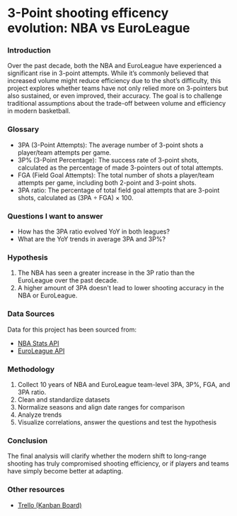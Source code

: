 # 3-Point shooting efficency evolution: NBA vs EuroLeague

### Introduction

Over the past decade, both the NBA and EuroLeague have experienced a significant rise in 3-point attempts. While it’s commonly believed that increased volume might reduce efficiency due to the shot’s difficulty, this project explores whether teams have not only relied more on 3-pointers but also sustained, or even improved, their accuracy. The goal is to challenge traditional assumptions about the trade-off between volume and efficiency in modern basketball.

### Glossary

- 3PA (3-Point Attempts): The average number of 3-point shots a player/team attempts per game.
- 3P% (3-Point Percentage): The success rate of 3-point shots, calculated as the percentage of made 3-pointers out of total attempts.
- FGA (Field Goal Attempts): The total number of shots a player/team attempts per game, including both 2-point and 3-point shots.
- 3PA ratio: The percentage of total field goal attempts that are 3-point shots, calculated as (3PA ÷ FGA) × 100.

### Questions I want to answer

- How has the 3PA ratio evolved YoY in both leagues?
- What are the YoY trends in average 3PA and 3P%?

### Hypothesis

1. The NBA has seen a greater increase in the 3P ratio than the EuroLeague over the past decade.
2. A higher amount of 3PA doesn't lead to lower shooting accuracy in the NBA or EuroLeague.

### Data Sources

Data for this project has been sourced from:
- [NBA Stats API](https://pypi.org/project/nba_api)
- [EuroLeague API](https://pypi.org/project/euroleague-api)

### Methodology

1. Collect 10 years of NBA and EuroLeague team-level 3PA, 3P%, FGA, and 3PA ratio.
2. Clean and standardize datasets
3. Normalize seasons and align date ranges for comparison
4. Analyze trends
5. Visualize correlations, answer the questions and test the hypothesis

### Conclusion

The final analysis will clarify whether the modern shift to long-range shooting has truly compromised shooting efficiency, or if players and teams have simply become better at adapting.

### Other resources

- [Trello (Kanban Board)](https://trello.com/b/N9p2efYk/nba-vs-euroleague-defense)

